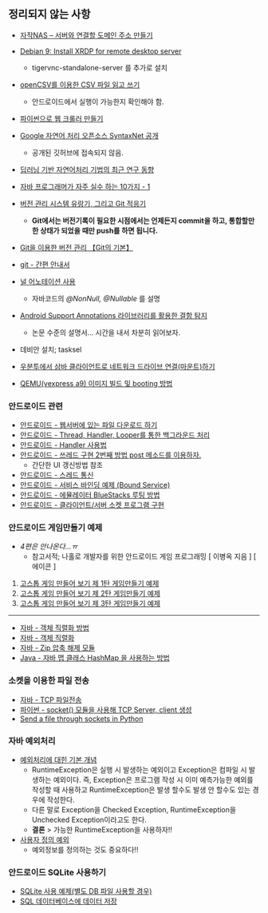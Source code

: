 ## 정리되지 않는 사항


* [자작NAS – 서버와 연결할 도메인 주소 만들기](https://blog.xianchoi.kr/791)
* [Debian 9: Install XRDP for remote desktop server](https://www.hiroom2.com/2017/06/19/debian-9-install-xrdp/)
    - tigervnc-standalone-server 를 추가로 설치

* [openCSV를 이용한 CSV 파일 읽고 쓰기](http://wildpup.cafe24.com/archives/82)
    - 안드로이드에서 실행이 가능한지 확인해야 함.
* [파이썬으로 웹 크롤러 만들기](https://github.com/REMitchell/python-scraping)
* [Google 자연어 처리 오픈소스 SyntaxNet 공개](https://cpuu.postype.com/post/166917/)
    - 공개된 깃허브에 접속되지 않음.
* [딥러닝 기반 자연어처리 기법의 최근 연구 동향](https://ratsgo.github.io/natural%20language%20processing/2017/08/16/deepNLP/)
* [자바 프로그래머가 자주 실수 하는 10가지 - 1](https://bestalign.github.io/2015/08/31/top-10-mistakes-java-developers-make-1/)
* [버전 관리 시스템 유랑기, 그리고 Git 적응기](https://gist.github.com/benelog/2922437)
    - **Git에서는 버전기록이 필요한 시점에서는 언제든지 commit을 하고, 통합할만한 상태가 되었을 때만 push를 하면 됩니다.**
* [Git을 이용한 버전 관리 【Git의 기본】](https://backlog.com/git-tutorial/kr/intro/intro1_1.html)
* [git - 간편 안내서](http://rogerdudler.github.io/git-guide/index.ko.html)

* [널 어노테이션 사용](https://www.ibm.com/support/knowledgecenter/ko/SSRTLW_9.0.1/org.eclipse.jdt.doc.user/tasks/task-using_null_annotations.htm)
    - 자바코드의 _@NonNull, @Nullable_ 를 설명
* [Android Support Annotations 라이브러리를 활용한 결함 탐지](http://d2.naver.com/helloworld/8725603)
    - 논문 수준의 설명서... 시간을 내서 차분히 읽어보자.
* 데비안 설치; tasksel
* [우분투에서 삼바 클라이언트로 네트워크 드라이브 연결(마운트)하기](https://www.wsgvet.com/bbs/board.php?bo_table=web&wr_id=26)
* [QEMU(vexpress a9) 이미지 빌드 및 booting 방법](https://github.com/iamroot11B/linux_stable_3_14_4/wiki/QEMU(vexpress-a9)-%EC%9D%B4%EB%AF%B8%EC%A7%80-%EB%B9%8C%EB%93%9C-%EB%B0%8F-booting-%EB%B0%A9%EB%B2%95)


### 안드로이드 관련

* [안드로이드 - 웹서버에 있는 파일 다운로드 하기](http://motpool.tistory.com/35)
* [안드로이드 - Thread, Handler, Looper를 통한 백그라운드 처리](http://itmining.tistory.com/5)
* [안드로이드 - Handler 사용법](http://itmining.tistory.com/16)
* [안드로이드 - 쓰레드 구현 2번째 방법 post 메소드를 이용하자.](http://gakari.tistory.com/entry/%EC%95%88%EB%93%9C%EB%A1%9C%EC%9D%B4%EB%93%9C-%EC%93%B0%EB%A0%88%EB%93%9C-%EA%B5%AC%ED%98%84-2%EB%B2%88%EC%A7%B8-%EB%B0%A9%EB%B2%95-post-%EB%A9%94%EC%86%8C%EB%93%9C%EB%A5%BC-%EC%9D%B4%EC%9A%A9%ED%95%98%EC%9E%90?category=414830)
    - 간단한 UI 갱신방법 참조
* [안드로이드 - 스레드 통신](http://androidyongyong.tistory.com/6)
* [안드로이드 - 서비스 바인딩 예제 (Bound Service)](http://bitsoul.tistory.com/149)
* [안드로이드 - 에뮬레이터 BlueStacks 루팅 방법](http://chitchat2014.blogspot.kr/2014/11/bluestacks.html)
* [안드로이드 - 클라이언트/서버 소켓 프로그램 구현](http://programmingfbf7290.tistory.com/entry/2-%EC%95%88%EB%93%9C%EB%A1%9C%EC%9D%B4%EB%93%9C-%ED%81%B4%EB%9D%BC%EC%9D%B4%EC%96%B8%ED%8A%B8%EC%84%9C%EB%B2%84-%EC%86%8C%EC%BC%93-%ED%94%84%EB%A1%9C%EA%B7%B8%EB%9E%A8-%EA%B5%AC%ED%98%84)


### 안드로이드 게임만들기 예제

* _4편은 안나온다...ㅠ_
    - 참고서적; 나홀로 개발자를 위한 안드로이드 게임 프로그래밍 [ 이병옥 지음 ] [ 에이콘 ]

1. [고스톱 게임 만들어 보기 제 1탄 게임만들기 예제](http://ssscool.tistory.com/entry/%EC%95%88%EB%93%9C%EB%A1%9C%EC%9D%B4%EB%93%9C-%EC%95%88%EB%93%9C%EB%A1%9C%EC%9D%B4%EB%93%9C%EC%8A%A4%ED%8A%9C%EB%94%94%EC%98%A4Android-Studio-%EA%B3%A0%EC%8A%A4%ED%86%B1-%EA%B2%8C%EC%9E%84-%EB%A7%8C%EB%93%A4%EC%96%B4-%EB%B3%B4%EA%B8%B0-%EC%A0%9C-1%ED%83%84-%EA%B2%8C%EC%9E%84%EB%A7%8C%EB%93%A4%EA%B8%B0-%EC%98%88%EC%A0%9C-%EC%95%88%EB%93%9C%EB%A1%9C%EC%9D%B4%EB%93%9C-%EC%98%88%EC%A0%9C-%EC%95%88%EB%93%9C%EB%A1%9C%EC%9D%B4%EB%93%9C-%EA%B0%95%EC%A2%8C)
2. [고스톱 게임 만들어 보기 제 2탄 게임만들기 예제](http://ssscool.tistory.com/entry/%EC%95%88%EB%93%9C%EB%A1%9C%EC%9D%B4%EB%93%9C-%EC%95%88%EB%93%9C%EB%A1%9C%EC%9D%B4%EB%93%9C%EC%8A%A4%ED%8A%9C%EB%94%94%EC%98%A4Android-Studio-%EA%B3%A0%EC%8A%A4%ED%86%B1-%EA%B2%8C%EC%9E%84-%EB%A7%8C%EB%93%A4%EC%96%B4-%EB%B3%B4%EA%B8%B0-%EC%A0%9C-2%ED%83%84-%EA%B2%8C%EC%9E%84%EB%A7%8C%EB%93%A4%EA%B8%B0-%EC%98%88%EC%A0%9C-%EC%95%88%EB%93%9C%EB%A1%9C%EC%9D%B4%EB%93%9C-%EC%98%88%EC%A0%9C-%EC%95%88%EB%93%9C%EB%A1%9C%EC%9D%B4%EB%93%9C-%EA%B0%95%EC%A2%8C)
3. [고스톱 게임 만들어 보기 제 3탄 게임만들기 예제](http://ssscool.tistory.com/entry/%EC%95%88%EB%93%9C%EB%A1%9C%EC%9D%B4%EB%93%9C-%EC%95%88%EB%93%9C%EB%A1%9C%EC%9D%B4%EB%93%9C%EC%8A%A4%ED%8A%9C%EB%94%94%EC%98%A4Android-Studio-%EA%B3%A0%EC%8A%A4%ED%86%B1-%EA%B2%8C%EC%9E%84-%EB%A7%8C%EB%93%A4%EC%96%B4-%EB%B3%B4%EA%B8%B0-%EC%A0%9C-3%ED%83%84-%EA%B2%8C%EC%9E%84%EB%A7%8C%EB%93%A4%EA%B8%B0-%EC%98%88%EC%A0%9C-%EC%95%88%EB%93%9C%EB%A1%9C%EC%9D%B4%EB%93%9C-%EC%98%88%EC%A0%9C-%EC%95%88%EB%93%9C%EB%A1%9C%EC%9D%B4%EB%93%9C-%EA%B0%95%EC%A2%8C)

----

* [자바 - 객체 직렬화 방법](http://mainia.tistory.com/2103)
* [자바 - 객체 직렬화](http://hyeonstorage.tistory.com/252)
* [자바 - Zip 압축 해제 모듈](http://nowonbun.tistory.com/321)
* [Java - 자바 맵 클래스 HashMap 을 사용하는 방법](http://mainia.tistory.com/2237)


### 소켓을 이용한 파일 전송

* [자바 - TCP 파일전송](http://paduk.tistory.com/48)
* [파이썬 - socket() 모듈을 사용해 TCP Server, client 생성](http://www.ylabs.co.kr/index.php?document_srl=9600&mid=board_dev_python&order_type=desc&sort_index=readed_count)
* [Send a file through sockets in Python](https://stackoverflow.com/questions/9382045/send-a-file-through-sockets-in-python)


### 자바 예외처리
* [예외처리에 대힌 기본 개념](https://wikidocs.net/229)
    - RuntimeException은 실행 시 발생하는 예외이고 Exception은 컴파일 시 발생하는 예외이다. 즉, Exception은 프로그램 작성 시 이미 예측가능한 예외를 작성할 때 사용하고 RuntimeException은 발생 할수도 발생 안 할수도 있는 경우에 작성한다.
    - 다른 말로 Exception을 Checked Exception, RuntimeException을 Unchecked Exception이라고도 한다.
    - **결론** > 가능한 RuntimeException을 사용하자!!
* [사용자 정의 예외](http://palpit.tistory.com/914)
    - 예외정보를 정의하는 것도 중요하다!!


### 안드로이드 SQLite 사용하기

* [SQLite 사용 예제(별도 DB 파일 사용할 경우)](http://snowdeer.info/android-sqlite-example-using-file/)
* [SQL 데이터베이스에 데이터 저장](https://developer.android.com/training/basics/data-storage/databases.html?hl=ko)

